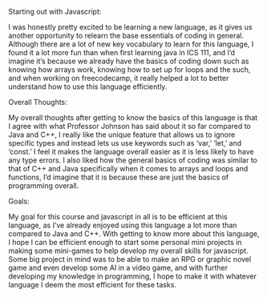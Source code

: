 Starting out with Javascript:

I was honestly pretty excited to be learning a new language, as it gives us another opportunity to relearn the base essentials of coding in general. Although there are a lot of new key vocabulary to learn for this language, I found it a lot more fun than when first learning java in ICS 111, and I’d imagine it’s because we already have the basics of coding down such as knowing how arrays work, knowing how to set up for loops and the such, and when working on freecodecamp, it really helped a lot to better understand how to use this language efficiently.

Overall Thoughts:

My overall thoughts after getting to know the basics of this language is that I agree with what Professor Johnson has said about it so far compared to Java and C++, I really like the unique feature that allows us to ignore specific types and instead lets us use keywords such as ‘var,’ ‘let,’ and ‘const.’ I feel it makes the language overall easier as it is less likely to have any type errors. I also liked how the general basics of coding was similar to that of C++ and Java specifically when it comes to arrays and loops and functions, I’d imagine that it is because these are just the basics of programming overall.

Goals:

My goal for this course and javascript in all is to be efficient at this language, as I’ve already enjoyed using this language a lot more than compared to Java and C++. With getting to know more about this language, I hope I can be efficient enough to start some personal mini projects in making some mini-games to help develop my overall skills for javascript. Some big project in mind was to be able to make an RPG or graphic novel game and even develop some AI in a video game, and with further developing my knowledge in programming, I hope to make it with whatever language I deem the most efficient for these tasks.
